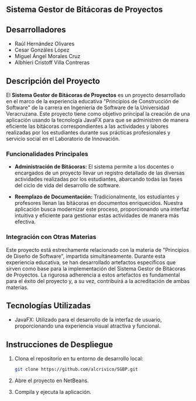 ## Sistema Gestor de Bitácoras de Proyectos

## Desarrolladores

- Raúl Hernández Olivares
- Cesar Gonzáles López
- Miguel Ángel Morales Cruz
- Albhieri Cristoff Villa Contreras

## Descripción del Proyecto

El **Sistema Gestor de Bitácoras de Proyectos** es un proyecto desarrollado en el marco de la experiencia educativa "Principios de Construcción de Software" de la carrera en Ingeniería de Software de la Universidad Veracruzana. Este proyecto tiene como objetivo principal la creación de una aplicación usando la tecnología JavaFX para que se administren de manera eficiente las bitácoras correspondientes a las actividades y labores realizadas por los estudiantes durante sus prácticas profesionales y servicio social en el Laboratorio de Innovación.

### Funcionalidades Principales

- **Administración de Bitácoras:** El sistema permite a los docentes o encargados de un proyecto llevar un registro detallado de las diversas actividades realizadas por los estudiantes, abarcando todas las fases del ciclo de vida del desarrollo de software.

- **Reemplazo de Documentación:** Tradicionalmente, los estudiantes y profesores llenan las bitácoras en documentos enriquecidos. Nuestra aplicación busca modernizar este proceso, proporcionando una interfaz intuitiva y eficiente para gestionar estas actividades de manera más efectiva.

### Integración con Otras Materias

Este proyecto está estrechamente relacionado con la materia de "Principios de Diseño de Software", impartida simultáneamente. Durante esta experiencia educativa, se han desarrollado artefactos específicos que sirven como base para la implementación del Sistema Gestor de Bitácoras de Proyectos. La rigurosa adherencia a estos artefactos es fundamental para el éxito del proyecto y, a su vez, contribuirá a la acreditación de ambas materias.

## Tecnologías Utilizadas

- JavaFX: Utilizado para el desarrollo de la interfaz de usuario, proporcionando una experiencia visual atractiva y funcional.

## Instrucciones de Despliegue

1. Clona el repositorio en tu entorno de desarrollo local:

   ```bash
   git clone https://github.com/alcrivico/SGBP.git
   ```

2. Abre el proyecto en NetBeans.

3. Compila y ejecuta la aplicación.
